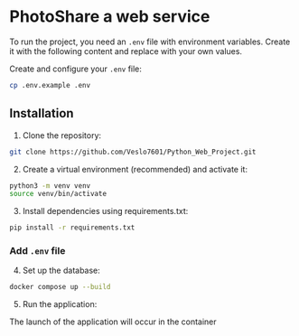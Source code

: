 # PhotoShare a web service

To run the project, you need an ```.env``` file with environment variables. Create it with the following content and replace 
with your own values.


 Create and configure your `.env` file:
```bash
cp .env.example .env
```

## Installation

1. Clone the repository:

```bash
git clone https://github.com/Veslo7601/Python_Web_Project.git
```

2. Create a virtual environment (recommended) and activate it:

```bash
python3 -m venv venv
source venv/bin/activate
```

3. Install dependencies using requirements.txt:

```bash
pip install -r requirements.txt
```

### **Add ```.env``` file**

4. Set up the database:

```bash
docker compose up --build
```

5. Run the application:

The launch of the application will occur in the container